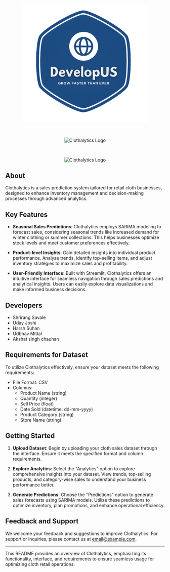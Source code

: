 <br />
<p align="center">
  <a>
    <img src="/Developus - BG removed.png" width="400" alt="Pharmalytics Logo">
  </a>
</p>

<br />
<p align="center">
  <a>
    <img src="/Clothalytics_Logo.png" width="400" alt="Clothalytics Logo">
  </a>
</p>
<br />
<p align="center">
  <a>
    <img src="/Clothalytics_Logo.png" width="400" alt="Clothalytics Logo">
  </a>
</p>

## About

Clothalytics is a sales prediction system tailored for retail cloth businesses, designed to enhance inventory management and decision-making processes through advanced analytics.

## Key Features

- **Seasonal Sales Predictions**: Clothalytics employs SARIMA modeling to forecast sales, considering seasonal trends like increased demand for winter clothing or summer collections. This helps businesses optimize stock levels and meet customer preferences effectively.

- **Product-level Insights**: Gain detailed insights into individual product performance. Analyze trends, identify top-selling items, and adjust inventory strategies to maximize sales and profitability.

- **User-Friendly Interface**: Built with Streamlit, Clothalytics offers an intuitive interface for seamless navigation through sales predictions and analytical insights. Users can easily explore data visualizations and make informed business decisions.

## Developers

- Shrirang Savale
- Uday Joshi
- Harsh Suhan
- Udbhav Mittal
- Akshat singh chauhan

## Requirements for Dataset

To utilize Clothalytics effectively, ensure your dataset meets the following requirements:

- File Format: CSV
- Columns: 
  - Product Name (string)
  - Quantity (integer)
  - Sell Price (float)
  - Date Sold (datetime: dd-mm-yyyy)
  - Product Category (string)
  - Store Name (string)

## Getting Started

1. **Upload Dataset**: Begin by uploading your cloth sales dataset through the interface. Ensure it meets the specified format and column requirements.
  
2. **Explore Analytics**: Select the "Analytics" option to explore comprehensive insights into your dataset. View trends, top-selling products, and category-wise sales to understand your business performance better.
  
3. **Generate Predictions**: Choose the "Predictions" option to generate sales forecasts using SARIMA models. Utilize these predictions to optimize inventory, plan promotions, and enhance operational efficiency.

## Feedback and Support

We welcome your feedback and suggestions to improve Clothalytics. For support or inquiries, please contact us at [email@example.com](mailto:email@example.com).

---

This README provides an overview of Clothalytics, emphasizing its functionality, interface, and requirements to ensure seamless usage for optimizing cloth retail operations.
